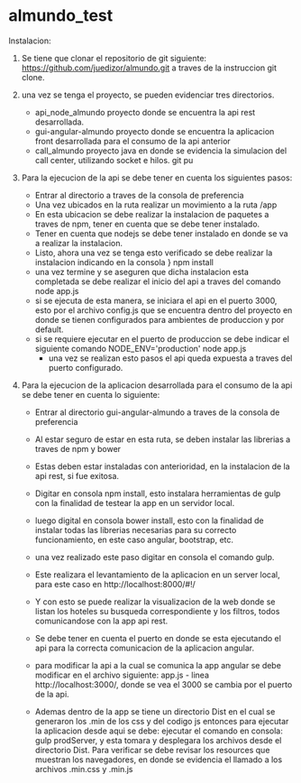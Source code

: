 # almundo_test

Instalacion: 

1. Se tiene que clonar el repositorio de git siguiente: https://github.com/juedizor/almundo.git
a traves de la instruccion git clone. 

2. una vez se tenga el proyecto, se pueden evidenciar tres directorios. 
	- api_node_almundo
		proyecto donde se encuentra la api rest desarrollada. 
	- gui-angular-almundo
		proyecto donde se encuentra la aplicacion front desarrollada para el consumo de la api anterior
	- call_almundo
		proyecto java en donde se evidencia la simulacion del call center, utilizando socket e hilos. 
git pu
3. Para la ejecucion de la api se debe tener en cuenta los siguientes pasos: 
	- Entrar al directorio a traves de la consola de preferencia 
	- Una vez ubicados en la ruta realizar un movimiento a la ruta /app 
	- En esta ubicacion se debe realizar la instalacion de paquetes a traves de npm, tener en cuenta que se debe tener
	instalado. 
	- Tener en cuenta que nodejs se debe tener instalado en donde se va a realizar la instalacion. 
	- Listo, ahora una vez se tenga esto verificado se debe realizar la instalacion indicando en la consola }
	npm install
	- una vez termine y se aseguren que dicha instalacion esta completada se debe realizar el inicio del api
	a traves del comando node app.js
	- si se ejecuta de esta manera, se iniciara el api en el puerto 3000, esto por el archivo config.js que se encuentra
	dentro del proyecto en donde se tienen configurados para ambientes de produccion y por default. 
	- si se requiere ejecutar en el puerto de produccion se debe indicar el siguiente comando NODE_ENV='production' node app.js
     	- una vez se realizan esto pasos el api queda expuesta a traves del puerto configurado. 

4. Para la ejecucion de la aplicacion desarrollada para el consumo de la api se debe tener en cuenta lo siguiente: 

	- Entrar al directorio gui-angular-almundo a traves de la consola de preferencia 
	- Al estar seguro de estar en esta ruta, se deben instalar las librerias a traves de npm y bower
	- Estas deben estar instaladas con anterioridad, en la instalacion de la api rest, si fue exitosa. 
	- Digitar en consola npm install, esto instalara herramientas de gulp con la finalidad de testear la app en un 
	servidor local. 
	- luego digital en consola bower install, esto con la finalidad de instalar todas las librerias necesarias para su 
	correcto funcionamiento, en este caso angular, bootstrap, etc. 
	- una vez realizado este paso digitar en consola el comando gulp. 
	- Este realizara el levantamiento de la aplicacion en un server local, para este caso en http://localhost:8000/#!/
	- Y con esto se puede realizar la visualizacion de la web donde se listan los hoteles su busqueda correspondiente y 
	los filtros, todos comunicandose con la app api rest. 
	- Se debe tener en cuenta el puerto en donde se esta ejecutando el api para la correcta comunicacion de la aplicacion 
	angular. 
	- para modificar la api a la cual se comunica la app angular se debe modificar en el archivo siguiente: 
		app.js - linea http://localhost:3000/, donde se vea el 3000 se cambia por el puerto de la api. 

	- Ademas dentro de la app se tiene un directorio Dist en el cual se generaron los .min de los css y del codigo js 
	entonces para ejecutar la aplicacion desde aqui se debe:
		ejecutar el comando en consola: gulp prodServer, y esta tomara y desplegara los archivos desde el 
		directorio Dist. Para verificar se debe revisar los resources que muestran los navegadores, en donde se evidencia
		el llamado a los archivos .min.css y .min.js



	
